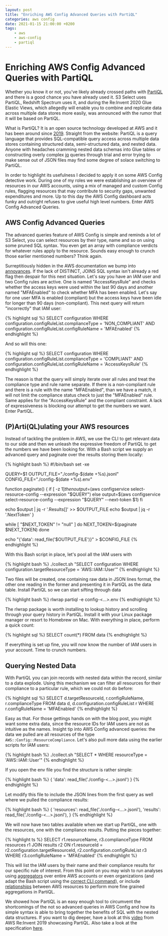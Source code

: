 ```yaml
---
layout: post
title: "Enriching AWS Config Advanced Queries with PartiQL"
categories: aws config
date: 2021-01-15 21:00:00 +0200
tags:
    - aws
    - aws-config
    - partiql
---
```


# Enriching AWS Config Advanced Queries with PartiQL

Whether you know it or not, you've likely already crossed paths with [PartiQL](https://partiql.org/) and there is a good chance you have already used it. S3 Select uses PartiQL, Redshift Spectrum uses it, and during the Re:Invent 2020 Glue Elastic Views, which allegedly will enable you to combine and replicate data across multiple data stores more easily, was announced with the rumor that it will be based on PartiQL.

What is PartiQL? It is an open source technology developed at AWS and it has been around since [2019](https://aws.amazon.com/blogs/opensource/announcing-partiql-one-query-language-for-all-your-data/). Straight from the website: PartiQL is a query language that provides SQL-compatible query access across multiple data stores containing structured data, semi-structured  data, and nested data. Anyone with headaches cramming nested data schemas into Glue tables or constructing overly complex [jq](https://stedolan.github.io/jq/) queries through trial and error trying to make sense out of JSON files may find some degree of solace switching to PartiQL.

In order to highlight its usefulness I decided to apply it on some AWS Config detective work. During one of my roles we were establishing an overview of resources in our AWS accounts, using a mix of managed and custom Config rules, flagging resources that may contribute to security gaps, unwanted expenditures and more. Up to this day the AWS Config dashboard acts funky and outright refuses to give useful high level numbers. Enter AWS Config Advanced Queries.

## AWS Config Advanced Queries

The advanced queries feature of AWS Config is simple and reminds a lot of S3 Select, you can select resources by their type, name and so on using some pruned SQL syntax. You even get an array with compliance verdicts for whatever rules apply to the resource. Sounds easy enough to crunch those earlier mentioned numbers? Think again.

Surreptitiously hidden in the AWS documentation we bump into [annoyances](https://docs.aws.amazon.com/config/latest/developerguide/querying-AWS-resources.html#query). If the lack of DISTINCT, JOINS SQL syntax isn't already a red flag then despair for this next situation. Let's say you have an IAM user and two Config rules are active. One is named "AccessKeysRule" and checks whether the access keys were used within the last 90 days and another named "MFAEnabled" to check whether MFA has been enabled. Let's say for one user MFA is enabled (compliant) but the access keys have been idle for longer than 90 days (non-compliant). This next query will return "incorrectly" that IAM user:

{% highlight sql %}
SELECT
	configuration
WHERE
	configuration.configRuleList.complianceType = 'NON_COMPLIANT' AND
	configuration.configRuleList.configRuleName = 'MFAEnabled'
{% endhighlight %}

And so will this one:

{% highlight sql %}
SELECT
	configuration
WHERE
	configuration.configRuleList.complianceType = 'COMPLIANT' AND
	configuration.configRuleList.configRuleName = 'AccessKeysRule'
{% endhighlight %}

The reason is that the query will simply iterate over all rules and treat the compliance type and rule name separate. If there is a non-compliant rule and there is a rule with the name "MFAEnabled", than we have a match, it will not limit the compliance status check to just the "MFAEnabled" rule. Same applies for the "AccessKeysRule" and the compliant constraint. A lack of expressiveness is blocking our attempt to get the numbers we want. Enter PartiQL.

## (P)Arti(QL)ulating your AWS resources

Instead of tackling the problem in AWS, we use the CLI to get relevant data to our side and then we unleash the expressive freedom of PartiQL to get the numbers we have been looking for. With a Bash script we supply an advanced query and paginate over the results storing them locally:

{% highlight bash %}
#!/bin/bash
set -xe

QUERY=$1
OUTPUT_FILE="./config-$(date +%s).jsonl"
CONFIG_FILE="./config-$(date +%s).env"

function paginate() {
  if [ -z $1 ]
  then
    output=$(aws configservice select-resource-config --expression "$QUERY")
  else
    output=$(aws configservice select-resource-config --expression "$QUERY" --next-token $1)
  fi

  echo $output | jq -r '.Results[]' >> $OUTPUT_FILE
  echo $output | jq -r '.NextToken'
}

while [ "$NEXT_TOKEN" != "null" ]
do
  NEXT_TOKEN=$(paginate $NEXT_TOKEN)
done

echo "{'data': read_file('$OUTPUT_FILE')}" > $CONFIG_FILE
{% endhighlight %}

With this Bash script in place, let's pool all the IAM users with

{% highlight bash %}
./collect.sh "SELECT configuration WHERE configuration.targetResourceType = 'AWS::IAM::User'"
{% endhighlight %}

Two files will be created, one containing raw data in JSON lines format, the other one reading in the former and presenting it in PartiQL as the data table. Install PartiQL so we can start sifting through data

{% highlight bash %}
rlwrap partiql -e config-<...>.env
{% endhighlight %}

The rlwrap package is worth installing to lookup history and scrolling through your query history in PartiQL. Install it with your Linux package manager or resort to Homebrew on Mac. With everything in place, perform a quick count:

{% highlight sql %}
SELECT count(*) FROM data
{% endhighlight %}

If everything is set up fine, you will now know the number of IAM users in your account. Time to crunch numbers.

## Querying Nested Data

With PartiQL you can join records with nested data within the record, similar to a data explode. Using this mechanism we can filter all resources for their compliance to a particular rule, which we could not do before:

{% highlight sql %}
SELECT
    d.targetResourceId,
    r.configRuleName,
    r.complianceType
FROM data d, d.configuration.configRuleList r
WHERE
    r.configRuleName = 'MFAEnabled'
{% endhighlight %}

Easy as that. For those gettings hands on with the blog post, you might want some extra data, since the resource IDs for IAM users are not as intuitive as the names. Insight tip into AWS Config advanced queries: the data we pulled are all resources of the type `AWS::Config::ResourceCompliance`. Let's also pull more data using the earlier scripts for IAM users:

{% highlight bash %}
./collect.sh "SELECT * WHERE resourceType = 'AWS::IAM::User'"
{% endhighlight %}

If you open the env file you find the structure is rather simple:

{% highlight bash %}
{
    'data': read_file('./config-<...>.jsonl')
}
{% endhighlight %}

Let modify this file to include the JSON lines from the first query as well where we pulled the compliance results:

{% highlight bash %}
{
    'resources': read_file('./config-<...>.jsonl'),
    'results': read_file('./config-<...>.jsonl'),
}
{% endhighlight %}

We will now have two tables available when we start up PartiQL, one with the resources, one with the compliance results. Putting the pieces together:

{% highlight ts %}
SELECT
    r1.resourceName,
    r3.complianceType
FROM
    resources r1
JOIN
    results r2
ON r1.resourceId = r2.configuration.targetResourceId,
r2.configuration.configRuleList r3
WHERE r3.configRuleName = 'MFAEnabled'
{% endhighlight %}

This will list the IAM users by their name and their compliance results for our specific rule of interest. From this point on you may wish to run analyses using [aggregators](https://docs.aws.amazon.com/config/latest/developerguide/aggregate-data.html) over entire AWS accounts or even organizations (and adapt the Bash script using the [correct CLI command](https://docs.aws.amazon.com/cli/latest/reference/configservice/select-aggregate-resource-config.html)), or include [relationships](https://docs.aws.amazon.com/config/latest/developerguide/examplerelationshipqueries.html) between AWS resources to perform more fine grained aggregations in PartiQL.

We showed how PartiQL is an easy enough tool to circumvent the shortcomings of the not so advanced queries in AWS Config and how its simple syntax is able to bring together the benefits of SQL with the nested data structures. If you want to dig deeper, have a look at this [video](https://www.youtube.com/watch?v=ZsEOhCOFOe4) from AWS Re:Invent 2019 showcasing PartiQL. Also take a look at the specification [here](https://partiql.org/assets/PartiQL-Specification.pdf).
